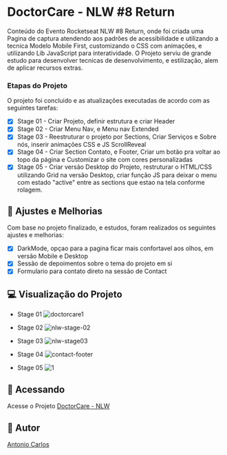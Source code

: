 # DoctorCare - NLW #8 Return

Conteúdo do Evento Rocketseat NLW #8 Return, onde foi criada uma Pagina de captura atendendo aos padrões de acessibilidade e utilizando a tecnica Modelo Mobile First, customizando o CSS com animações, e utilizando Lib JavaScript para interatividade.
O Projeto serviu de grande estudo para desenvolver tecnicas de desenvolvimento, e estilização, alem de aplicar recursos extras.

### Etapas do Projeto

O projeto foi concluido e as atualizações executadas de acordo com as seguintes tarefas:

- [x] Stage 01 - Criar Projeto, definir estrutura e criar Header
- [x] Stage 02 - Criar Menu Nav, e Menu nav Extended
- [x] Stage 03 - Reestruturar o projeto por Sections, Criar Serviços e Sobre nós, inserir animações CSS e JS ScrollReveal
- [x] Stage 04 - Criar Section Contato, e Footer, Criar um botão pra voltar ao topo da página e Customizar o site com cores personalizadas
- [x] Stage 05 - Criar versão Desktop do Projeto, restruturar o HTML/CSS utilizando Grid na versão Desktop, criar função JS para deixar o menu com estado "active" entre as sections que estao na tela conforme rolagem.

## 🔧 Ajustes e Melhorias

Com base no projeto finalizado, e estudos, foram realizados os seguintes ajustes e melhorias:

- [x] DarkMode, opçao para a pagina ficar mais confortavel aos olhos, em versão Mobile e Desktop
- [x] Sessão de depoimentos sobre o tema do projeto em si
- [x] Formulario para contato direto na sessão de Contact

## 💻 Visualização do Projeto

- Stage 01
  ![doctorcare1](https://user-images.githubusercontent.com/42329793/168129470-4cc90468-a002-4ac2-9619-c0f02d8ee2c3.png)

- Stage 02
  ![nlw-stage-02](https://user-images.githubusercontent.com/42329793/166694538-3f6b066b-72c0-44e4-b47f-80e9f7043913.png)

- Stage 03
  ![nlw-stage03](https://user-images.githubusercontent.com/42329793/166918613-30861451-afad-42d7-8b4b-05eee21f35d1.png)

- Stage 04
  ![contact-footer](https://user-images.githubusercontent.com/42329793/167143977-50f1852a-81ca-4c7c-9eba-a23c49b77583.png)

- Stage 05
  ![1](https://user-images.githubusercontent.com/42329793/167312544-05dd39cd-c271-4673-8503-096640b7edec.png)

## 🚀 Acessando <DoctorCare>

Acesse o Projeto [DoctorCare - NLW](https://carlosaant.github.io/nlw-return/)

## 📝 Autor

[Antonio Carlos](https://github.com/carlosaant)
